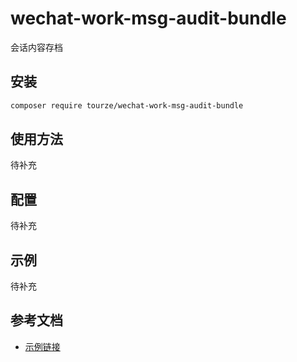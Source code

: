 # wechat-work-msg-audit-bundle

会话内容存档

## 安装

```bash
composer require tourze/wechat-work-msg-audit-bundle
```

## 使用方法

待补充

## 配置

待补充

## 示例

待补充

## 参考文档

- [示例链接](https://example.com)
